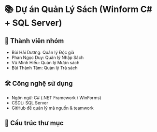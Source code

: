 # 📚 Dự án Quản Lý Sách (Winform C# + SQL Server)

## 👥 Thành viên nhóm
- Bùi Hải Dương: Quản lý Độc giả  
- Phan Ngọc Duy: Quản lý Nhập Sách  
- Vũ Minh Hiếu: Quản lý Mượn sách  
- Bùi Thành Tâm: Quản lý Trả sách  

## 🛠️ Công nghệ sử dụng
- Ngôn ngữ: C# (.NET Framework / WinForms)  
- CSDL: SQL Server  
- GitHub để quản lý mã nguồn & teamwork  

## 📂 Cấu trúc thư mục
